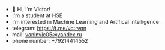 - 👋 Hi, I’m Victor!
- I'm a student at HSE
- I’m interested in Machine Learning and Artifical Intelligence
- telegram: https://t.me/vctrvnn
- mail: vaninvic05@yandex.ru
- phone number: +79214414552

<!---
vctrvnn/vctrvnn is a ✨ special ✨ repository because its `README.md` (this file) appears on your GitHub profile.
You can click the Preview link to take a look at your changes.
--->
